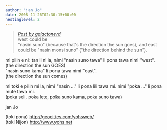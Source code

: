 ```yaml
---
author: "jan Jo"
date: 2008-11-26T02:30:15+00:00
nestinglevel: 2
---
```

> [_Post by galactonerd_](/ztBF1yyu/left-right#post4)  
> west could be  
> "nasin suno" (because that's the direction the sun goes), and east  
> could be "nasin monsi suno" ("the direction behind the sun").  
> 

mi pilin e ni: tan li ni la, nimi "nasin suno tawa" li pona tawa nimi "west".  
(the direction the sun GOES)  
"nasin suno kama" li pona tawa nimi "east".  
(the direction the sun comes)  
  
mi toki e pilin mi la, nimi "nasin ..." li pona lili tawa mi. nimi "poka ..." li pona mute tawa mi.  
(poka seli, poka lete, poka suno kama, poka suno tawa)  
  
  
jan Jo  
  
(toki pona) http://geocities.com/yohsweb/  
(toki Nijon) http://www.yohs.net